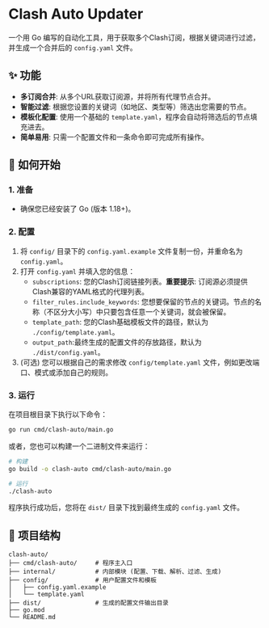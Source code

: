 # Clash Auto Updater

一个用 Go 编写的自动化工具，用于获取多个Clash订阅，根据关键词进行过滤，并生成一个合并后的 `config.yaml` 文件。

## ✨ 功能

-   **多订阅合并**: 从多个URL获取订阅源，并将所有代理节点合并。
-   **智能过滤**: 根据您设置的关键词（如地区、类型等）筛选出您需要的节点。
-   **模板化配置**: 使用一个基础的 `template.yaml`，程序会自动将筛选后的节点填充进去。
-   **简单易用**: 只需一个配置文件和一条命令即可完成所有操作。

## 🚀 如何开始

### 1. 准备

-   确保您已经安装了 Go (版本 1.18+)。

### 2. 配置

1.  将 `config/` 目录下的 `config.yaml.example` 文件复制一份，并重命名为 `config.yaml`。
2.  打开 `config.yaml` 并填入您的信息：
    -   `subscriptions`: 您的Clash订阅链接列表。**重要提示**: 订阅源必须提供Clash兼容的YAML格式的代理列表。
    -   `filter_rules.include_keywords`: 您想要保留的节点的关键词。节点的名称（不区分大小写）中只要包含任意一个关键词，就会被保留。
    -   `template_path`: 您的Clash基础模板文件的路径，默认为 `./config/template.yaml`。
    -   `output_path`:最终生成的配置文件的存放路径，默认为 `./dist/config.yaml`。
3.  (可选) 您可以根据自己的需求修改 `config/template.yaml` 文件，例如更改端口、模式或添加自己的规则。

### 3. 运行

在项目根目录下执行以下命令：

```bash
go run cmd/clash-auto/main.go
```

或者，您也可以构建一个二进制文件来运行：

```bash
# 构建
go build -o clash-auto cmd/clash-auto/main.go

# 运行
./clash-auto
```

程序执行成功后，您将在 `dist/` 目录下找到最终生成的 `config.yaml` 文件。

## 📂 项目结构

```
clash-auto/
├── cmd/clash-auto/     # 程序主入口
├── internal/           # 内部模块 (配置、下载、解析、过滤、生成)
├── config/             # 用户配置文件和模板
│   ├── config.yaml.example
│   └── template.yaml
├── dist/               # 生成的配置文件输出目录
├── go.mod
└── README.md
```
